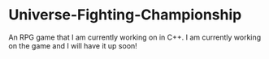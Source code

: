 # Universe-Fighting-Championship
An RPG game that I am currently working on in C++.
I am currently working on the game and I will have it up soon!
